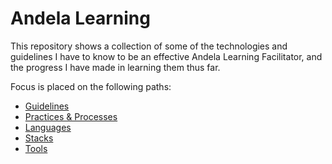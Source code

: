 # Andela Learning

This repository shows a collection of some of the technologies and guidelines I have to know to be an effective Andela Learning Facilitator, and the progress I have made in learning them thus far.

Focus is placed on the following paths:
* [Guidelines](/Guidelines)
* [Practices & Processes](/Practices-%26-Processes)
* [Languages](/Languages)
* [Stacks](/Stacks)
* [Tools](/Tools)
